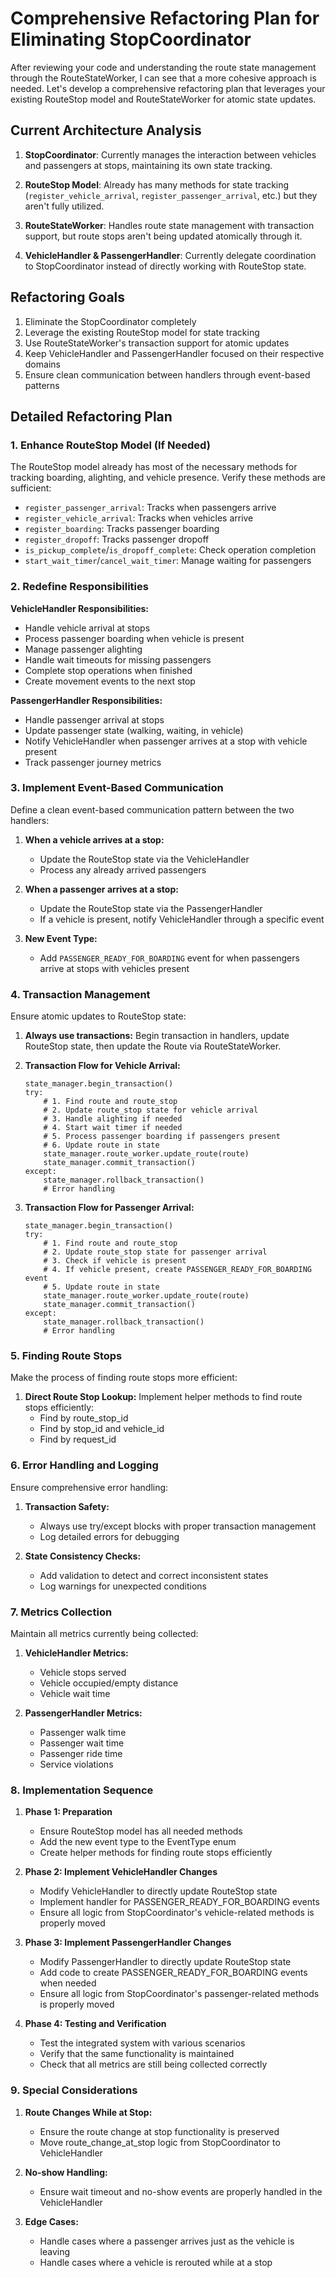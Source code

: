 # Comprehensive Refactoring Plan for Eliminating StopCoordinator

After reviewing your code and understanding the route state management through the RouteStateWorker, I can see that a more cohesive approach is needed. Let's develop a comprehensive refactoring plan that leverages your existing RouteStop model and RouteStateWorker for atomic state updates.

## Current Architecture Analysis

1. **StopCoordinator**: Currently manages the interaction between vehicles and passengers at stops, maintaining its own state tracking.

2. **RouteStop Model**: Already has many methods for state tracking (`register_vehicle_arrival`, `register_passenger_arrival`, etc.) but they aren't fully utilized.

3. **RouteStateWorker**: Handles route state management with transaction support, but route stops aren't being updated atomically through it.

4. **VehicleHandler & PassengerHandler**: Currently delegate coordination to StopCoordinator instead of directly working with RouteStop state.

## Refactoring Goals

1. Eliminate the StopCoordinator completely
2. Leverage the existing RouteStop model for state tracking
3. Use RouteStateWorker's transaction support for atomic updates
4. Keep VehicleHandler and PassengerHandler focused on their respective domains
5. Ensure clean communication between handlers through event-based patterns

## Detailed Refactoring Plan

### 1. Enhance RouteStop Model (If Needed)

The RouteStop model already has most of the necessary methods for tracking boarding, alighting, and vehicle presence. Verify these methods are sufficient:

- `register_passenger_arrival`: Tracks when passengers arrive
- `register_vehicle_arrival`: Tracks when vehicles arrive
- `register_boarding`: Tracks passenger boarding
- `register_dropoff`: Tracks passenger dropoff
- `is_pickup_complete`/`is_dropoff_complete`: Check operation completion
- `start_wait_timer`/`cancel_wait_timer`: Manage waiting for passengers

### 2. Redefine Responsibilities

**VehicleHandler Responsibilities:**
- Handle vehicle arrival at stops
- Process passenger boarding when vehicle is present
- Manage passenger alighting
- Handle wait timeouts for missing passengers
- Complete stop operations when finished
- Create movement events to the next stop

**PassengerHandler Responsibilities:**
- Handle passenger arrival at stops
- Update passenger state (walking, waiting, in vehicle)
- Notify VehicleHandler when passenger arrives at a stop with vehicle present
- Track passenger journey metrics

### 3. Implement Event-Based Communication

Define a clean event-based communication pattern between the two handlers:

1. **When a vehicle arrives at a stop:**
   - Update the RouteStop state via the VehicleHandler
   - Process any already arrived passengers

2. **When a passenger arrives at a stop:**
   - Update the RouteStop state via the PassengerHandler
   - If a vehicle is present, notify VehicleHandler through a specific event

3. **New Event Type:**
   - Add `PASSENGER_READY_FOR_BOARDING` event for when passengers arrive at stops with vehicles present

### 4. Transaction Management

Ensure atomic updates to RouteStop state:

1. **Always use transactions:** Begin transaction in handlers, update RouteStop state, then update the Route via RouteStateWorker.

2. **Transaction Flow for Vehicle Arrival:**
   ```
   state_manager.begin_transaction()
   try:
       # 1. Find route and route_stop
       # 2. Update route_stop state for vehicle arrival
       # 3. Handle alighting if needed
       # 4. Start wait timer if needed
       # 5. Process passenger boarding if passengers present
       # 6. Update route in state
       state_manager.route_worker.update_route(route)
       state_manager.commit_transaction()
   except:
       state_manager.rollback_transaction()
       # Error handling
   ```

3. **Transaction Flow for Passenger Arrival:**
   ```
   state_manager.begin_transaction()
   try:
       # 1. Find route and route_stop
       # 2. Update route_stop state for passenger arrival
       # 3. Check if vehicle is present
       # 4. If vehicle present, create PASSENGER_READY_FOR_BOARDING event
       # 5. Update route in state
       state_manager.route_worker.update_route(route)
       state_manager.commit_transaction()
   except:
       state_manager.rollback_transaction()
       # Error handling
   ```

### 5. Finding Route Stops

Make the process of finding route stops more efficient:

1. **Direct Route Stop Lookup:**
   Implement helper methods to find route stops efficiently:
   - Find by route_stop_id
   - Find by stop_id and vehicle_id
   - Find by request_id

### 6. Error Handling and Logging

Ensure comprehensive error handling:

1. **Transaction Safety:**
   - Always use try/except blocks with proper transaction management
   - Log detailed errors for debugging

2. **State Consistency Checks:**
   - Add validation to detect and correct inconsistent states
   - Log warnings for unexpected conditions

### 7. Metrics Collection

Maintain all metrics currently being collected:

1. **VehicleHandler Metrics:**
   - Vehicle stops served
   - Vehicle occupied/empty distance
   - Vehicle wait time

2. **PassengerHandler Metrics:**
   - Passenger walk time
   - Passenger wait time
   - Passenger ride time
   - Service violations

### 8. Implementation Sequence

1. **Phase 1: Preparation**
   - Ensure RouteStop model has all needed methods
   - Add the new event type to the EventType enum
   - Create helper methods for finding route stops efficiently

2. **Phase 2: Implement VehicleHandler Changes**
   - Modify VehicleHandler to directly update RouteStop state
   - Implement handler for PASSENGER_READY_FOR_BOARDING events
   - Ensure all logic from StopCoordinator's vehicle-related methods is properly moved

3. **Phase 3: Implement PassengerHandler Changes**
   - Modify PassengerHandler to directly update RouteStop state
   - Add code to create PASSENGER_READY_FOR_BOARDING events when needed
   - Ensure all logic from StopCoordinator's passenger-related methods is properly moved

4. **Phase 4: Testing and Verification**
   - Test the integrated system with various scenarios
   - Verify that the same functionality is maintained
   - Check that all metrics are still being collected correctly

### 9. Special Considerations

1. **Route Changes While at Stop:**
   - Ensure the route change at stop functionality is preserved
   - Move route_change_at_stop logic from StopCoordinator to VehicleHandler

2. **No-show Handling:**
   - Ensure wait timeout and no-show events are properly handled in the VehicleHandler

3. **Edge Cases:**
   - Handle cases where a passenger arrives just as the vehicle is leaving
   - Handle cases where a vehicle is rerouted while at a stop